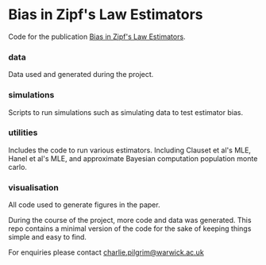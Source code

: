 # Bias in Zipf's Law Estimators

Code for the publication [Bias in Zipf's Law Estimators](https://www.nature.com/articles/s41598-021-96214-w.pdf?proof=t%2Btarget%3D).

### data 
Data used and generated during the project.

### simulations
Scripts to run simulations such as simulating data to test estimator bias.

### utilities
Includes the code to run various estimators. Including Clauset et al's MLE, Hanel et al's MLE, and approximate Bayesian computation population monte carlo. 

### visualisation
All code used to generate figures in the paper. 

During the course of the project, more code and data was generated. This repo contains a minimal version of the code for the sake of keeping things simple and easy to find.  

For enquiries please contact charlie.pilgrim@warwick.ac.uk
